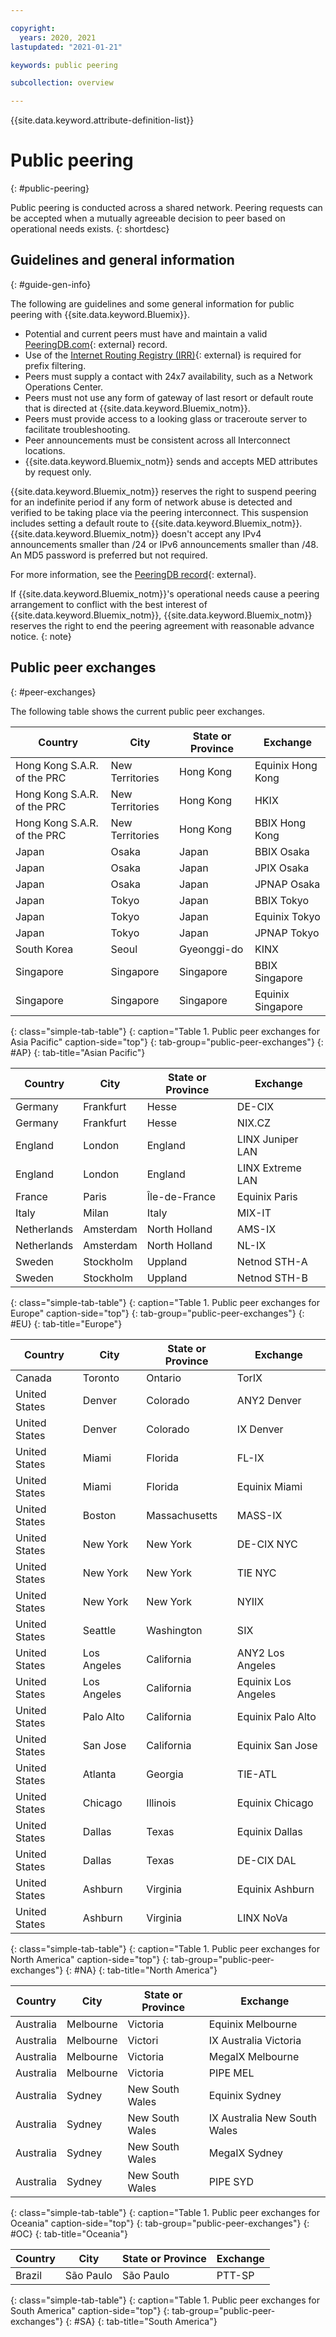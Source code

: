 ```yaml
---

copyright:
  years: 2020, 2021
lastupdated: "2021-01-21"

keywords: public peering

subcollection: overview

---
```


{{site.data.keyword.attribute-definition-list}}

# Public peering 
{: #public-peering}

Public peering is conducted across a shared network. Peering requests can be accepted when a mutually agreeable decision to peer based on operational needs exists. 
{: shortdesc}


## Guidelines and general information
{: #guide-gen-info}

The following are guidelines and some general information for public peering with {{site.data.keyword.Bluemix}}. 

- Potential and current peers must have and maintain a valid [PeeringDB.com](https://www.peeringdb.com/){: external} record.
- Use of the [Internet Routing Registry (IRR)](http://www.irr.net/){: external} is required for prefix filtering.
- Peers must supply a contact with 24x7 availability, such as a Network Operations Center.
- Peers must not use any form of gateway of last resort or default route that is directed at {{site.data.keyword.Bluemix_notm}}.
- Peers must provide access to a looking glass or traceroute server to facilitate troubleshooting.
- Peer announcements must be consistent across all Interconnect locations.
- {{site.data.keyword.Bluemix_notm}} sends and accepts MED attributes by request only.

{{site.data.keyword.Bluemix_notm}} reserves the right to suspend peering for an indefinite period if any form of network abuse is detected and verified to be taking place via the peering interconnect. This suspension includes setting a default route to {{site.data.keyword.Bluemix_notm}}. {{site.data.keyword.Bluemix_notm}} doesn't accept any IPv4 announcements smaller than /24 or IPv6 announcements smaller than /48. An MD5 password is preferred but not required.

For more information, see the [PeeringDB record](https://www.peeringdb.com/asn/36351){: external}.

If {{site.data.keyword.Bluemix_notm}}'s operational needs cause a peering arrangement to conflict with the best interest of {{site.data.keyword.Bluemix_notm}}, {{site.data.keyword.Bluemix_notm}} reserves the right to end the peering agreement with reasonable advance notice.
{: note}

## Public peer exchanges
{: #peer-exchanges}

The following table shows the current public peer exchanges.

| Country                       | City            | State or Province  | Exchange          |
|-------------------------------|-----------------|--------------------|-------------------|
| Hong Kong S.A.R. of the PRC   | New Territories | Hong Kong          | Equinix Hong Kong |
| Hong Kong S.A.R. of the PRC   | New Territories | Hong Kong          | HKIX              |
| Hong Kong S.A.R. of the PRC   | New Territories | Hong Kong          | BBIX Hong Kong    |
| Japan                        | Osaka           | Japan             | BBIX Osaka       |
| Japan                         | Osaka           | Japan             | JPIX Osaka       |
| Japan                         | Osaka           | Japan             | JPNAP Osaka       |
| Japan                         | Tokyo           | Japan              | BBIX Tokyo        |
| Japan                         | Tokyo           | Japan              | Equinix Tokyo     |
| Japan                         | Tokyo           | Japan             | JPNAP Tokyo       |
| South Korea                   | Seoul           | Gyeonggi-do        | KINX              |
| Singapore                     | Singapore       | Singapore          | BBIX Singapore    |
| Singapore                     | Singapore       | Singapore          | Equinix Singapore |
{: class="simple-tab-table"}
{: caption="Table 1. Public peer exchanges for Asia Pacific" caption-side="top"}
{: tab-group="public-peer-exchanges"}
{: #AP}
{: tab-title="Asian Pacific"}

| Country     | City      | State or Province  | Exchange         |
|-------------|-----------|--------------------|------------------|
| Germany    | Frankfurt | Hesse             | DE-CIX           |
| Germany    | Frankfurt | Hesse              | NIX.CZ           |
| England    | London   | England            | LINX Juniper LAN |
| England    | London   | England            | LINX Extreme LAN |
| France    | Paris    | Île-de-France     | Equinix Paris    |
| Italy      | Milan    | Italy             | MIX-IT           |
| Netherlands | Amsterdam | North Holland      | AMS-IX           |
| Netherlands | Amsterdam | North Holland      | NL-IX            |
| Sweden    | Stockholm | Uppland           | Netnod STH-A     |
| Sweden    | Stockholm | Uppland           | Netnod STH-B     |
{: class="simple-tab-table"}
{: caption="Table 1. Public peer exchanges for Europe" caption-side="top"}
{: tab-group="public-peer-exchanges"}
{: #EU}
{: tab-title="Europe"}

| Country       | City        | State or Province | Exchange            |
|---------------|-------------|-------------------|---------------------|
| Canada       | Toronto     | Ontario          | TorIX               |
| United States | Denver     | Colorado        | ANY2 Denver         |
| United States | Denver     | Colorado        | IX Denver           |
| United States | Miami      | Florida          | FL-IX               |
| United States | Miami      | Florida          | Equinix Miami       |
| United States | Boston    | Massachusetts     | MASS-IX             |
| United States | New York  | New York        | DE-CIX NYC          | 
| United States | New York  | New York        | TIE NYC             |
| United States | New York  | New York        | NYIIX               |
| United States | Seattle    | Washington      | SIX                 |
| United States | Los Angeles | California      | ANY2 Los Angeles    | 
| United States | Los Angeles | California      | Equinix Los Angeles |
| United States | Palo Alto  | California       | Equinix Palo Alto   |
| United States | San Jose  | California      | Equinix San Jose    |
| United States | Atlanta    | Georgia          | TIE-ATL             |
| United States | Chicago    | Illinois        | Equinix Chicago     |
| United States | Dallas    | Texas            | Equinix Dallas      |
| United States | Dallas    | Texas            | DE-CIX DAL          |
| United States | Ashburn    | Virginia        | Equinix Ashburn     |
| United States | Ashburn    | Virginia        | LINX NoVa           |
{: class="simple-tab-table"}
{: caption="Table 1. Public peer exchanges for North America" caption-side="top"}
{: tab-group="public-peer-exchanges"}
{: #NA}
{: tab-title="North America"}

| Country   | City      | State or Province      | Exchange                     |
|-----------|-----------|------------------------|------------------------------|
| Australia | Melbourne | Victoria               | Equinix Melbourne            |
| Australia | Melbourne | Victori               | IX Australia Victoria        |
| Australia | Melbourne | Victoria              | MegaIX Melbourne             |
| Australia | Melbourne | Victoria              | PIPE MEL                     |
| Australia | Sydney  | New South Wales        | Equinix Sydney               |
| Australia | Sydney  | New South Wales        | IX Australia New South Wales |
| Australia | Sydney  | New South Wales        | MegaIX Sydney                |
| Australia | Sydney  | New South Wales        | PIPE SYD                     |
{: class="simple-tab-table"}
{: caption="Table 1. Public peer exchanges for Oceania" caption-side="top"}
{: tab-group="public-peer-exchanges"}
{: #OC}
{: tab-title="Oceania"}

| Country | City      | State or Province | Exchange |
|---------|-----------|-------------------|----------|
| Brazil | São Paulo | São Paulo         | PTT-SP   |
{: class="simple-tab-table"}
{: caption="Table 1. Public peer exchanges for South America" caption-side="top"}
{: tab-group="public-peer-exchanges"}
{: #SA}
{: tab-title="South America"}
